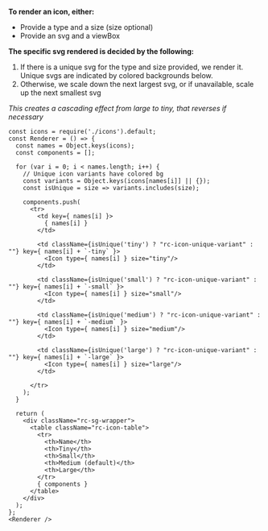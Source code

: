 **To render an icon, either:**

* Provide a type and a size (size optional)
* Provide an svg and a viewBox

**The specific svg rendered is decided by the following:**

1. If there is a unique svg for the type and size provided, we render it. Unique svgs are indicated by colored backgrounds below.
2. Otherwise, we scale down the next largest svg, or if unavailable, scale up the next smallest svg

*This creates a cascading effect from large to tiny, that reverses if necessary*


```
const icons = require('./icons').default;
const Renderer = () => {
  const names = Object.keys(icons);
  const components = [];

  for (var i = 0; i < names.length; i++) {
    // Unique icon variants have colored bg
    const variants = Object.keys(icons[names[i]] || {});
    const isUnique = size => variants.includes(size);

    components.push(
      <tr>
        <td key={ names[i] }>
          { names[i] }
        </td>

        <td className={isUnique('tiny') ? "rc-icon-unique-variant" : ""} key={ names[i] + `-tiny` }>
          <Icon type={ names[i] } size="tiny"/>
        </td>

        <td className={isUnique('small') ? "rc-icon-unique-variant" : ""} key={ names[i] + `-small` }>
          <Icon type={ names[i] } size="small"/>
        </td>

        <td className={isUnique('medium') ? "rc-icon-unique-variant" : ""} key={ names[i] + `-medium` }>
          <Icon type={ names[i] } size="medium"/>
        </td>

        <td className={isUnique('large') ? "rc-icon-unique-variant" : ""} key={ names[i] + `-large` }>
          <Icon type={ names[i] } size="large"/>
        </td>

      </tr>
    );
  }

  return (
    <div className="rc-sg-wrapper">
      <table className="rc-icon-table">
        <tr>
          <th>Name</th>
          <th>Tiny</th>
          <th>Small</th>
          <th>Medium (default)</th>
          <th>Large</th>
        </tr>
        { components }
      </table>
    </div>
  );
};
<Renderer />
```
